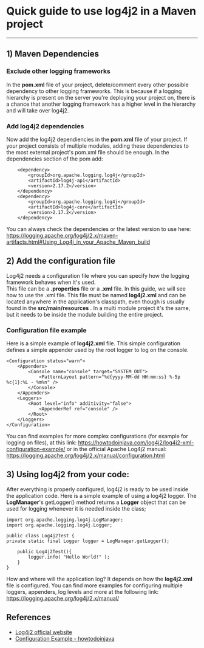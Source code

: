 # Quick guide to use log4j2 in a Maven project
---
## 1) Maven Dependencies
### Exclude other logging frameworks
In the **pom.xml** file of your project, delete/comment every other possible dependency to other logging frameworks. This is because if a logging hierarchy is present on the server you're deploying your project on, there is a chance that another logging framework has a higher level in the hierarchy and will take over log4j2. 
### Add log4j2 dependencies
Now add the log4j2 dependiencies in the **pom.xml** file of your project. If your project consists of multiple modules, adding these dependencies to the most external project's pom.xml file should be enough.
In the dependencies section of the pom add:

		<dependency>
			<groupId>org.apache.logging.log4j</groupId>
			<artifactId>log4j-api</artifactId>
			<version>2.17.2</version>
		</dependency>
		<dependency>
			<groupId>org.apache.logging.log4j</groupId>
			<artifactId>log4j-core</artifactId>
			<version>2.17.2</version>
		</dependency>
You can always check the dependencies or the latest version to use here: https://logging.apache.org/log4j/2.x/maven-artifacts.html#Using_Log4j_in_your_Apache_Maven_build

## 2) Add the configuration file
Log4j2 needs a configuration file where you can specify how the logging framework behaves when it's used.  
This file can be a **.properties** file or a **.xml** file. In this guide, we will see how to use the .xml file.
This file must be named **log4j2.xml** and can be located anywhere in the application's classpath, even though is usually found in the **src/main/resources** . In a multi module project it's the same, but it needs to be inside the module building the entire project.
### Configuration file example
Here is a simple example of **log4j2.xml** file. This simple configuration defines a simple appender used by the root logger to log on the console.
                   
    <Configuration status="warn">  
		<Appenders>  
			<Console name="console" target="SYSTEM_OUT">  
				<PatternLayout pattern="%d{yyyy-MM-dd HH:mm:ss} %-5p %c{1}:%L - %m%n" />  
			</Console>  
		</Appenders>  
		<Loggers>  
			<Root level="info" additivity="false">  			
				<AppenderRef ref="console" />
			</Root>  
		</Loggers>  
    </Configuration>

You can find examples for more complex configurations (for example for logging on files), at this link:
https://howtodoinjava.com/log4j2/log4j2-xml-configuration-example/
or in the official Apache Log4j2 manual:
https://logging.apache.org/log4j/2.x/manual/configuration.html
## 3) Using log4j2 from your code:
After everything is properly configured, log4j2 is ready to be used inside the application code.
Here is a simple example of using a log4j2 logger.  The **LogManager**'s getLogger() method returns a **Logger** object that can be used for logging whenever it is needed inside the class;
		 

	import org.apache.logging.log4j.LogManager;
	import org.apache.logging.log4j.Logger;

	public class Log4j2Test {
    private static final Logger logger = LogManager.getLogger();

	    public Log4j2Test(){
	        logger.info( "Hello World!" );
	    }
	}
How and where will the application log? It depends on how the **log4j2.xml** file is configured.
You can find more examples for configuring multiple loggers, appenders, log levels and more at the following link:
https://logging.apache.org/log4j/2.x/manual/

## References
* [Log4j2 official website](https://logging.apache.org/log4j/2.x/)
* [Configuration Example - howtodoinjava](https://howtodoinjava.com/log4j2/log4j2-xml-configuration-example/)